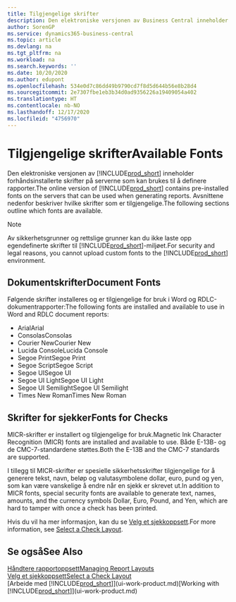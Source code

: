 ```yaml
---
title: Tilgjengelige skrifter
description: Den elektroniske versjonen av Business Central inneholder forhåndsinstallerte skrifter på serverne som kan brukes til å definere rapporter.
author: SorenGP
ms.service: dynamics365-business-central
ms.topic: article
ms.devlang: na
ms.tgt_pltfrm: na
ms.workload: na
ms.search.keywords: ''
ms.date: 10/20/2020
ms.author: edupont
ms.openlocfilehash: 534e0d7c86dd49b9790cd7f8d5d644b56e8b28d4
ms.sourcegitcommit: 2e7307fbe1eb3b34d0ad9356226a19409054a402
ms.translationtype: HT
ms.contentlocale: nb-NO
ms.lasthandoff: 12/17/2020
ms.locfileid: "4756970"
---
```

# <a name="available-fonts"></a><span data-ttu-id="ab034-103">Tilgjengelige skrifter</span><span class="sxs-lookup"><span data-stu-id="ab034-103">Available Fonts</span></span>

<span data-ttu-id="ab034-104">Den elektroniske versjonen av [!INCLUDE[prod_short](includes/prod_short.md)] inneholder forhåndsinstallerte skrifter på serverne som kan brukes til å definere rapporter.</span><span class="sxs-lookup"><span data-stu-id="ab034-104">The online version of [!INCLUDE[prod_short](includes/prod_short.md)] contains pre-installed fonts on the servers that can be used when generating reports.</span></span> <span data-ttu-id="ab034-105">Avsnittene nedenfor beskriver hvilke skrifter som er tilgjengelige.</span><span class="sxs-lookup"><span data-stu-id="ab034-105">The following sections outline which fonts are available.</span></span>

> [!NOTE]
> <span data-ttu-id="ab034-106">Av sikkerhetsgrunner og rettslige grunner kan du ikke laste opp egendefinerte skrifter til [!INCLUDE[prod_short](includes/prod_short.md)]-miljøet.</span><span class="sxs-lookup"><span data-stu-id="ab034-106">For security and legal reasons, you cannot upload custom fonts to the [!INCLUDE[prod_short](includes/prod_short.md)] environment.</span></span>

## <a name="document-fonts"></a><span data-ttu-id="ab034-107">Dokumentskrifter</span><span class="sxs-lookup"><span data-stu-id="ab034-107">Document Fonts</span></span>

<span data-ttu-id="ab034-108">Følgende skrifter installeres og er tilgjengelige for bruk i Word og RDLC-dokumentrapporter:</span><span class="sxs-lookup"><span data-stu-id="ab034-108">The following fonts are installed and available to use in Word and RDLC document reports:</span></span>

* <span data-ttu-id="ab034-109">Arial</span><span class="sxs-lookup"><span data-stu-id="ab034-109">Arial</span></span>
* <span data-ttu-id="ab034-110">Consolas</span><span class="sxs-lookup"><span data-stu-id="ab034-110">Consolas</span></span>
* <span data-ttu-id="ab034-111">Courier New</span><span class="sxs-lookup"><span data-stu-id="ab034-111">Courier New</span></span>
* <span data-ttu-id="ab034-112">Lucida Console</span><span class="sxs-lookup"><span data-stu-id="ab034-112">Lucida Console</span></span>
* <span data-ttu-id="ab034-113">Segoe Print</span><span class="sxs-lookup"><span data-stu-id="ab034-113">Segoe Print</span></span>
* <span data-ttu-id="ab034-114">Segoe Script</span><span class="sxs-lookup"><span data-stu-id="ab034-114">Segoe Script</span></span>
* <span data-ttu-id="ab034-115">Segoe UI</span><span class="sxs-lookup"><span data-stu-id="ab034-115">Segoe UI</span></span>
* <span data-ttu-id="ab034-116">Segoe UI Light</span><span class="sxs-lookup"><span data-stu-id="ab034-116">Segoe UI Light</span></span>
* <span data-ttu-id="ab034-117">Segoe UI Semilight</span><span class="sxs-lookup"><span data-stu-id="ab034-117">Segoe UI Semilight</span></span>
* <span data-ttu-id="ab034-118">Times New Roman</span><span class="sxs-lookup"><span data-stu-id="ab034-118">Times New Roman</span></span>

## <a name="fonts-for-checks"></a><span data-ttu-id="ab034-119">Skrifter for sjekker</span><span class="sxs-lookup"><span data-stu-id="ab034-119">Fonts for Checks</span></span>

<span data-ttu-id="ab034-120">MICR-skrifter er installert og tilgjengelige for bruk.</span><span class="sxs-lookup"><span data-stu-id="ab034-120">Magnetic Ink Character Recognition (MICR) fonts are installed and available to use.</span></span> <span data-ttu-id="ab034-121">Både E-13B- og de CMC-7-standardene støttes.</span><span class="sxs-lookup"><span data-stu-id="ab034-121">Both the E-13B and the CMC-7 standards are supported.</span></span>  

<span data-ttu-id="ab034-122">I tillegg til MICR-skrifter er spesielle sikkerhetsskrifter tilgjengelige for å generere tekst, navn, beløp og valutasymbolene dollar, euro, pund og yen, som kan være vanskelige å endre når en sjekk er skrevet ut.</span><span class="sxs-lookup"><span data-stu-id="ab034-122">In addition to MICR fonts, special security fonts are available to generate text, names, amounts, and the currency symbols Dollar, Euro, Pound, and Yen, which are hard to tamper with once a check has been printed.</span></span>  

<span data-ttu-id="ab034-123">Hvis du vil ha mer informasjon, kan du se [Velg et sjekkoppsett](finance-how-define-check-layouts.md).</span><span class="sxs-lookup"><span data-stu-id="ab034-123">For more information, see [Select a Check Layout](finance-how-define-check-layouts.md).</span></span>  

## <a name="see-also"></a><span data-ttu-id="ab034-124">Se også</span><span class="sxs-lookup"><span data-stu-id="ab034-124">See Also</span></span>

[<span data-ttu-id="ab034-125">Håndtere rapportoppsett</span><span class="sxs-lookup"><span data-stu-id="ab034-125">Managing Report Layouts</span></span>](ui-manage-report-layouts.md)  
[<span data-ttu-id="ab034-126">Velg et sjekkoppsett</span><span class="sxs-lookup"><span data-stu-id="ab034-126">Select a Check Layout</span></span>](finance-how-define-check-layouts.md)  
<span data-ttu-id="ab034-127">[Arbeide med [!INCLUDE[prod_short](includes/prod_short.md)]](ui-work-product.md)</span><span class="sxs-lookup"><span data-stu-id="ab034-127">[Working with [!INCLUDE[prod_short](includes/prod_short.md)]](ui-work-product.md)</span></span>
